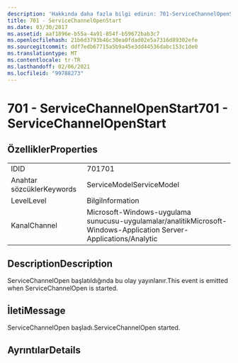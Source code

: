 ```yaml
---
description: 'Hakkında daha fazla bilgi edinin: 701-ServiceChannelOpenStart'
title: 701 - ServiceChannelOpenStart
ms.date: 03/30/2017
ms.assetid: aaf1896e-b55a-4a91-854f-b59672bab3c7
ms.openlocfilehash: 21b6d3793b46c30ea0fdad02e5a7316d89302efe
ms.sourcegitcommit: ddf7edb67715a5b9a45e3dd44536dabc153c1de0
ms.translationtype: MT
ms.contentlocale: tr-TR
ms.lasthandoff: 02/06/2021
ms.locfileid: "99788273"
---
```

# <a name="701---servicechannelopenstart"></a><span data-ttu-id="78e04-103">701 - ServiceChannelOpenStart</span><span class="sxs-lookup"><span data-stu-id="78e04-103">701 - ServiceChannelOpenStart</span></span>

## <a name="properties"></a><span data-ttu-id="78e04-104">Özellikler</span><span class="sxs-lookup"><span data-stu-id="78e04-104">Properties</span></span>  
  
|||  
|-|-|  
|<span data-ttu-id="78e04-105">ID</span><span class="sxs-lookup"><span data-stu-id="78e04-105">ID</span></span>|<span data-ttu-id="78e04-106">701</span><span class="sxs-lookup"><span data-stu-id="78e04-106">701</span></span>|  
|<span data-ttu-id="78e04-107">Anahtar sözcükler</span><span class="sxs-lookup"><span data-stu-id="78e04-107">Keywords</span></span>|<span data-ttu-id="78e04-108">ServiceModel</span><span class="sxs-lookup"><span data-stu-id="78e04-108">ServiceModel</span></span>|  
|<span data-ttu-id="78e04-109">Level</span><span class="sxs-lookup"><span data-stu-id="78e04-109">Level</span></span>|<span data-ttu-id="78e04-110">Bilgi</span><span class="sxs-lookup"><span data-stu-id="78e04-110">Information</span></span>|  
|<span data-ttu-id="78e04-111">Kanal</span><span class="sxs-lookup"><span data-stu-id="78e04-111">Channel</span></span>|<span data-ttu-id="78e04-112">Microsoft-Windows-uygulama sunucusu-uygulamalar/analitik</span><span class="sxs-lookup"><span data-stu-id="78e04-112">Microsoft-Windows-Application Server-Applications/Analytic</span></span>|  
  
## <a name="description"></a><span data-ttu-id="78e04-113">Description</span><span class="sxs-lookup"><span data-stu-id="78e04-113">Description</span></span>  

 <span data-ttu-id="78e04-114">ServiceChannelOpen başlatıldığında bu olay yayınlanır.</span><span class="sxs-lookup"><span data-stu-id="78e04-114">This event is emitted when ServiceChannelOpen is started.</span></span>  
  
## <a name="message"></a><span data-ttu-id="78e04-115">İleti</span><span class="sxs-lookup"><span data-stu-id="78e04-115">Message</span></span>  

 <span data-ttu-id="78e04-116">ServiceChannelOpen başladı.</span><span class="sxs-lookup"><span data-stu-id="78e04-116">ServiceChannelOpen started.</span></span>  
  
## <a name="details"></a><span data-ttu-id="78e04-117">Ayrıntılar</span><span class="sxs-lookup"><span data-stu-id="78e04-117">Details</span></span>
